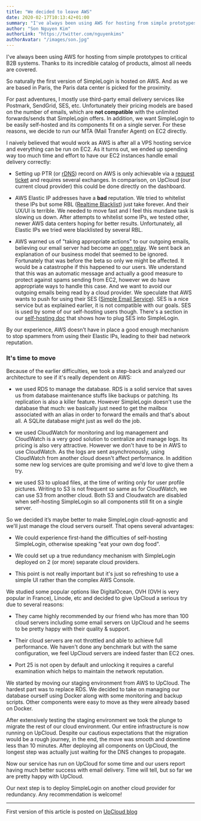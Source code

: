 ```yaml
---
title: "We decided to leave AWS"
date: 2020-02-17T10:13:42+01:00
summary: "I've always been using AWS for hosting from simple prototypes to critical B2B systems. Thanks to its incredible catalog of products, almost all needs are covered..."
author: "Son Nguyen Kim"
authorLink: "https://twitter.com/nguyenkims"
authorAvatar: "/images/son.jpg"
---
```


I've always been using AWS for hosting from simple prototypes to critical B2B systems. Thanks to its incredible catalog of products, almost all needs are covered.

So naturally the first version of SimpleLogin is hosted on AWS. And as we are based in Paris, the Paris data center is picked for the proximity.

For past adventures, I mostly use third-party email delivery services like Postmark, SendGrid, SES, etc. Unfortunately their pricing models are based on the number of emails, which are **not compatible** with the unlimited forwards/sends that SimpleLogin offers. In addition, we want SimpleLogin to be easily self-hosted and its components fit on a single server. For these reasons, we decide to run our MTA (Mail Transfer Agent) on EC2 directly.

I naively believed that would work as AWS is after all a VPS hosting service and everything can be run on EC2.  As it turns out, we ended up spending way too much time and effort to have our EC2 instances handle email delivery correctly:

- Setting up PTR (or [rDNS](https://en.wikipedia.org/wiki/Reverse_DNS_lookup)) record on AWS is only achievable via a [request ticket](https://aws.amazon.com/blogs/aws/reverse-dns-for-ec2s-elastic-ip-addresses/) and requires several exchanges. In comparison, on UpCloud (our current cloud provider) this could be done directly on the dashboard.

- AWS Elastic IP addresses have a **bad** reputation. We tried to whitelist these IPs but some RBL ([Realtime Blacklist](https://en.wikipedia.org/wiki/Domain_Name_System-based_Blackhole_List)) just take forever. And their UX/UI is terrible. We needed to move fast and I feel this mundane task is slowing us down. After attempts to whitelist some IPs, we tested other, newer AWS data centers hoping for better results. Unfortunately, all Elastic IPs we tried were blacklisted by several RBL.

- AWS warned us of "taking appropriate actions" to our outgoing emails, believing our email server had become an [open relay](https://en.wikipedia.org/wiki/Open_mail_relay). We sent back an explanation of our business model that seemed to be ignored. Fortunately that was before the beta so only we might be affected. It would be a catastrophe if this happened to our users. We understand that this was an automatic message and actually a good measure to protect against spams sending from EC2, however we do have appropriate ways to handle this case. And we want to avoid our outgoing emails being read by a cloud provider. We speculate that AWS wants to push for using their SES ([Simple Email Service](https://aws.amazon.com/ses/)). SES is a nice service but as explained earlier, it is not compatible with our goals. SES is used by some of our self-hosting users though. There's a section in our [self-hosting doc](https://github.com/simple-login/app/blob/master/docs/ses.md) that shows how to plug SES into SimpleLogin.

By our experience, AWS doesn’t have in place a good enough mechanism to stop spammers from using their Elastic IPs, leading to their bad network reputation.

### It's time to move

Because of the earlier difficulties, we took a step-back and analyzed our architecture to see if it's really dependent on AWS:

- we used RDS to manage the database. RDS is a solid service that saves us from database maintenance stuffs like backups or patching. Its replication is also a killer feature. However SimpleLogin doesn't use the database that much: we basically just need to get the mailbox associated with an alias in order to forward the emails and that's about all. A SQLite database might just as well do the job.

- we used CloudWatch for monitoring and log management and CloudWatch is a very good solution to centralize and manage logs. Its pricing is also very attractive. However we don't have to be in AWS to use CloudWatch. As the logs are sent asynchronously, using CloudWatch from another cloud doesn't affect performance. In addition some new log services are  quite promising and we'd love to give them a try.

- we used S3 to upload files, at the time of writing only for user profile pictures. Writing to S3 is not frequent so same as for CloudWatch, we can use S3 from another cloud. Both S3 and Cloudwatch are disabled when self-hosting SimpleLogin so all components still fit on a single server.

So we decided it’s maybe better to make SimpleLogin cloud-agnostic and we'll just manage the cloud servers ourself. That opens several advantages:

- We could experience first-hand the difficulties of self-hosting SimpleLogin, otherwise speaking "eat your own dog food".

- We could set up a true redundancy mechanism with SimpleLogin deployed on 2 (or more) separate cloud providers.
- This point is not really important but it's just so refreshing to use a simple UI rather than the complex AWS Console.

We studied some popular options like DigitalOcean, OVH (OVH is very popular in France), Linode, etc and decided to give UpCloud a serious try due to several reasons:

- They came highly recommended by our friend who has more than 100 cloud servers including some email servers on UpCloud and he seems to be pretty happy with their quality & support.

- Their cloud servers are not throttled and able to achieve full performance. We haven't done any benchmark but with the same configuration, we feel UpCloud servers are indeed faster than EC2 ones.

- Port 25 is not open by default and unlocking it requires a careful examination which helps to maintain the network reputation.

We started by moving our staging environment from AWS to UpCloud. The hardest part was to replace RDS. We decided to take on managing our database ourself using Docker along with some monitoring and backup scripts. Other components were easy to move as they were already based on Docker.

After extensively testing the staging environment we took the plunge to migrate the rest of our cloud environment. Our entire infrastructure is now running on UpCloud. Despite our cautious expectations that the migration would be a rough journey, in the end, the move was smooth and downtime less than 10 minutes. After deploying all components on UpCloud, the longest step was actually just waiting for the DNS changes to propagate.

Now our service has run on UpCloud for some time and our users report having much better success with email delivery. Time will tell, but so far we are pretty happy with UpCloud.

Our next step is to deploy SimpleLogin on another cloud provider for redundancy. Any recommendation is welcome!

---
First version of this article is posted on [UpCloud blog](https://upcloud.com/community/stories/importance-network-reputation-email-delivery/)

